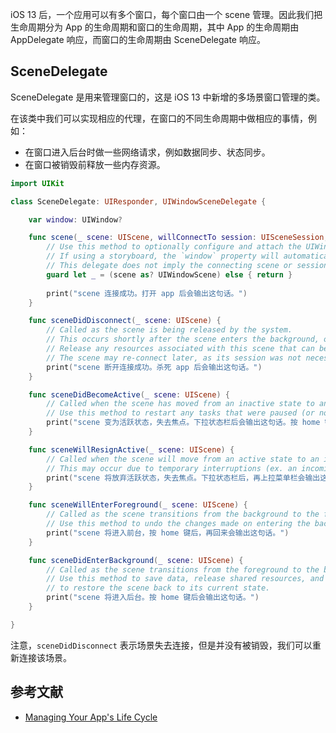 
iOS 13 后，一个应用可以有多个窗口，每个窗口由一个 scene 管理。因此我们把生命周期分为 App 的生命周期和窗口的生命周期，其中 App 的生命周期由 AppDelegate 响应，而窗口的生命周期由 SceneDelegate 响应。

## SceneDelegate

 SceneDelegate 是用来管理窗口的，这是 iOS 13 中新增的多场景窗口管理的类。

在该类中我们可以实现相应的代理，在窗口的不同生命周期中做相应的事情，例如：

- 在窗口进入后台时做一些网络请求，例如数据同步、状态同步。
- 在窗口被销毁前释放一些内存资源。

```swift
import UIKit

class SceneDelegate: UIResponder, UIWindowSceneDelegate {

    var window: UIWindow?

    func scene(_ scene: UIScene, willConnectTo session: UISceneSession, options connectionOptions: UIScene.ConnectionOptions) {
        // Use this method to optionally configure and attach the UIWindow `window` to the provided UIWindowScene `scene`.
        // If using a storyboard, the `window` property will automatically be initialized and attached to the scene.
        // This delegate does not imply the connecting scene or session are new (see `application:configurationForConnectingSceneSession` instead).
        guard let _ = (scene as? UIWindowScene) else { return }
        
        print("scene 连接成功。打开 app 后会输出这句话。")
    }

    func sceneDidDisconnect(_ scene: UIScene) {
        // Called as the scene is being released by the system.
        // This occurs shortly after the scene enters the background, or when its session is discarded.
        // Release any resources associated with this scene that can be re-created the next time the scene connects.
        // The scene may re-connect later, as its session was not necessarily discarded (see `application:didDiscardSceneSessions` instead).
        print("scene 断开连接成功。杀死 app 后会输出这句话。")
    }

    func sceneDidBecomeActive(_ scene: UIScene) {
        // Called when the scene has moved from an inactive state to an active state.
        // Use this method to restart any tasks that were paused (or not yet started) when the scene was inactive.
        print("scene 变为活跃状态，失去焦点。下拉状态栏后会输出这句话。按 home 键后会输出这句话。")
    }

    func sceneWillResignActive(_ scene: UIScene) {
        // Called when the scene will move from an active state to an inactive state.
        // This may occur due to temporary interruptions (ex. an incoming phone call).
        print("scene 将放弃活跃状态，失去焦点。下拉状态栏后，再上拉菜单栏会输出这句话。按 home 键，再回到 app 会输出这句话。")
    }

    func sceneWillEnterForeground(_ scene: UIScene) {
        // Called as the scene transitions from the background to the foreground.
        // Use this method to undo the changes made on entering the background.
        print("scene 将进入前台，按 home 键后，再回来会输出这句话。")
    }

    func sceneDidEnterBackground(_ scene: UIScene) {
        // Called as the scene transitions from the foreground to the background.
        // Use this method to save data, release shared resources, and store enough scene-specific state information
        // to restore the scene back to its current state.
        print("scene 将进入后台。按 home 键后会输出这句话。")
    }

}
```

注意，`sceneDidDisconnect` 表示场景失去连接，但是并没有被销毁，我们可以重新连接该场景。

## 参考文献

- [Managing Your App's Life Cycle](https://developer.apple.com/documentation/uikit/app_and_environment/managing_your_app_s_life_cycle)